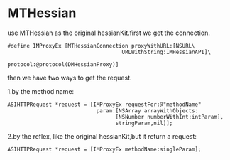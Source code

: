 MTHessian
=========

use MTHessian as the original hessianKit.first we get the connection.

    #define IMProxyEx [MTHessianConnection proxyWithURL:[NSURL\
                                        URLWithString:IMHessianAPI]\
                                        protocol:@protocol(DMHessianProxy)]
then we have two ways to get the request.

1.by the method name:

    ASIHTTPRequest *request = [IMProxyEx requestFor:@"methodName"     
                                param:[NSArray arrayWithObjects:
                                      [NSNumber numberWithInt:intParam],
                                      stringParam,nil]];
                                      
2.by the reflex, like the original hessianKit,but it return a request:

    ASIHTTPRequest *request = [IMProxyEx methodName:singleParam];